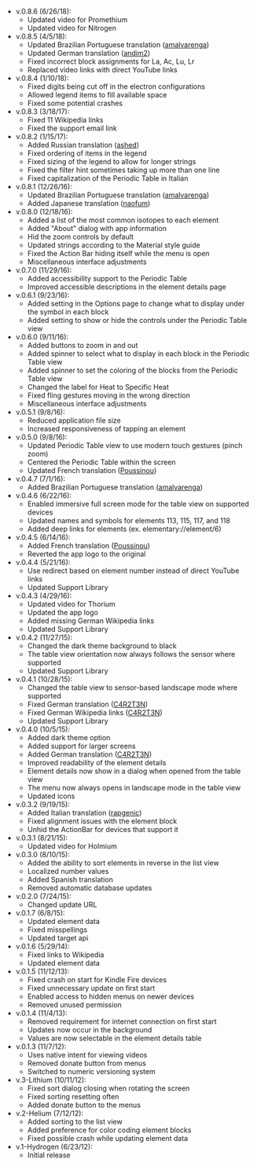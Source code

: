 ﻿- v.0.8.6 (6/26/18):
   * Updated video for Promethium
   * Updated video for Nitrogen
- v.0.8.5 (4/5/18):
   * Updated Brazilian Portuguese translation ([amalvarenga](https://github.com/amalvarenga))
   * Updated German translation ([andim2](https://github.com/andim2))
   * Fixed incorrect block assignments for La, Ac, Lu, Lr
   * Replaced video links with direct YouTube links
- v.0.8.4 (1/10/18):
   * Fixed digits being cut off in the electron configurations
   * Allowed legend items to fill available space
   * Fixed some potential crashes
- v.0.8.3 (3/18/17):
   * Fixed 11 Wikipedia links
   * Fixed the support email link
- v.0.8.2 (1/15/17):
   * Added Russian translation ([ashed](https://github.com/ashed))
   * Fixed ordering of items in the legend
   * Fixed sizing of the legend to allow for longer strings
   * Fixed the filter hint sometimes taking up more than one line
   * Fixed capitalization of the Periodic Table in Italian
- v.0.8.1 (12/26/16):
   * Updated Brazilian Portuguese translation ([amalvarenga](https://github.com/amalvarenga))
   * Added Japanese translation ([naofum](https://github.com/naofum))
- v.0.8.0 (12/18/16):
   * Added a list of the most common isotopes to each element
   * Added "About" dialog with app information
   * Hid the zoom controls by default
   * Updated strings according to the Material style guide
   * Fixed the Action Bar hiding itself while the menu is open
   * Miscellaneous interface adjustments
- v.0.7.0 (11/29/16):
   * Added accessibility support to the Periodic Table
   * Improved accessible descriptions in the element details page
- v.0.6.1 (9/23/16):
   * Added setting in the Options page to change what to display under the symbol in each block
   * Added setting to show or hide the controls under the Periodic Table view
- v.0.6.0 (9/11/16):
   * Added buttons to zoom in and out
   * Added spinner to select what to display in each block in the Periodic Table view
   * Added spinner to set the coloring of the blocks from the Periodic Table view
   * Changed the label for Heat to Specific Heat
   * Fixed fling gestures moving in the wrong direction
   * Miscellaneous interface adjustments
- v.0.5.1 (9/8/16):
   * Reduced application file size
   * Increased responsiveness of tapping an element
- v.0.5.0 (9/8/16):
   * Updated Periodic Table view to use modern touch gestures (pinch zoom)
   * Centered the Periodic Table within the screen
   * Updated French translation ([Poussinou](https://github.com/Poussinou))
- v.0.4.7 (7/1/16):
   * Added Brazilian Portuguese translation ([amalvarenga](https://github.com/amalvarenga))
- v.0.4.6 (6/22/16):
   * Enabled immersive full screen mode for the table view on supported devices
   * Updated names and symbols for elements 113, 115, 117, and 118
   * Added deep links for elements (ex. elementary://element/6)
- v.0.4.5 (6/14/16):
   * Added French translation ([Poussinou](https://github.com/Poussinou))
   * Reverted the app logo to the original
- v.0.4.4 (5/21/16):
   * Use redirect based on element number instead of direct YouTube links
   * Updated Support Library
- v.0.4.3 (4/29/16):
   * Updated video for Thorium
   * Updated the app logo
   * Added missing German Wikipedia links
   * Updated Support Library
- v.0.4.2 (11/27/15):
   * Changed the dark theme background to black
   * The table view orientation now always follows the sensor where supported
   * Updated Support Library
- v.0.4.1 (10/28/15):
   * Changed the table view to sensor-based landscape mode where supported
   * Fixed German translation ([C4R2T3N](https://github.com/C4R2T3N))
   * Fixed German Wikipedia links ([C4R2T3N](https://github.com/C4R2T3N))
   * Updated Support Library
- v.0.4.0 (10/5/15):
   * Added dark theme option
   * Added support for larger screens
   * Added German translation ([C4R2T3N](https://github.com/C4R2T3N))
   * Improved readability of the element details
   * Element details now show in a dialog when opened from the table view
   * The menu now always opens in landscape mode in the table view
   * Updated icons
- v.0.3.2 (9/19/15):
   * Added Italian translation ([rapgenic](https://github.com/rapgenic))
   * Fixed alignment issues with the element block
   * Unhid the ActionBar for devices that support it
- v.0.3.1 (8/21/15):
   * Updated video for Holmium
- v.0.3.0 (8/10/15):
   * Added the ability to sort elements in reverse in the list view
   * Localized number values
   * Added Spanish translation
   * Removed automatic database updates
- v.0.2.0 (7/24/15):
   * Changed update URL
- v.0.1.7 (6/8/15):
   * Updated element data
   * Fixed misspellings
   * Updated target api
- v.0.1.6 (5/29/14):
   * Fixed links to Wikipedia
   * Updated element data
- v.0.1.5 (11/12/13):
   * Fixed crash on start for Kindle Fire devices
   * Fixed unnecessary update on first start
   * Enabled access to hidden menus on newer devices
   * Removed unused permission
- v.0.1.4 (11/4/13):
   * Removed requirement for internet connection on first start
   * Updates now occur in the background
   * Values are now selectable in the element details table
- v.0.1.3 (11/7/12):
   * Uses native intent for viewing videos
   * Removed donate button from menus
   * Switched to numeric versioning system
- v.3-Lithium (10/11/12):
   * Fixed sort dialog closing when rotating the screen
   * Fixed sorting resetting often
   * Added donate button to the menus
- v.2-Helium (7/12/12):
   * Added sorting to the list view
   * Added preference for color coding element blocks
   * Fixed possible crash while updating element data
- v.1-Hydrogen (6/23/12):
   * Initial release
